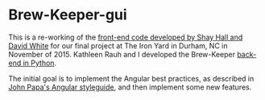 # Brew-Keeper-gui

This is a re-working of the [front-end code developed by Shay Hall and David
White](https://github.com/Brew-Keeper/brew-keeper-gui) for our final project at
The Iron Yard in Durham, NC in November of 2015. Kathleen Rauh and I
developed the Brew-Keeper [back-end in
Python](https://github.com/Brew-Keeper/brew-keeper-api).

The initial goal is to implement the Angular best practices, as described in
[John Papa's Angular
styleguide](https://github.com/johnpapa/angular-styleguide/tree/master/a1), and
then implement some new features.
